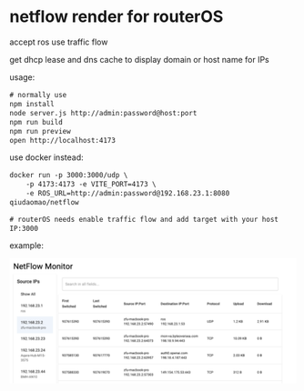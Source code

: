 # netflow render for routerOS

accept ros use traffic flow

get dhcp lease and dns cache to display domain or host name for IPs

usage:

```shell
# normally use
npm install
node server.js http://admin:password@host:port
npm run build
npm run preview
open http://localhost:4173
```

use docker instead:

```shell
docker run -p 3000:3000/udp \
	-p 4173:4173 -e VITE_PORT=4173 \
	-e ROS_URL=http://admin:password@192.168.23.1:8080 qiudaomao/netflow
```

```shell
# routerOS needs enable traffic flow and add target with your host IP:3000
```
example:

![](resources/netflow.png)
